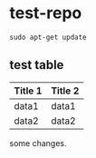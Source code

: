 # test-repo
```
sudo apt-get update
```
## test table
Title 1 | Title 2
--------|--------
data1   |data1
data2   |data2

some changes.